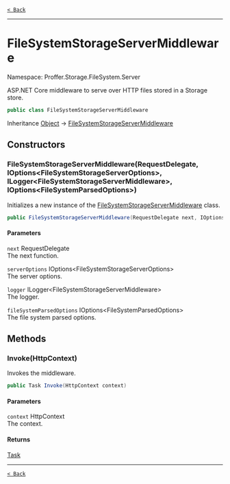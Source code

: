 [`< Back`](./)

---

# FileSystemStorageServerMiddleware

Namespace: Proffer.Storage.FileSystem.Server

ASP.NET Core middleware to serve over HTTP files stored in a Storage store.

```csharp
public class FileSystemStorageServerMiddleware
```

Inheritance [Object](https://docs.microsoft.com/en-us/dotnet/api/system.object) → [FileSystemStorageServerMiddleware](./proffer.storage.filesystem.server.filesystemstorageservermiddleware)

## Constructors

### **FileSystemStorageServerMiddleware(RequestDelegate, IOptions&lt;FileSystemStorageServerOptions&gt;, ILogger&lt;FileSystemStorageServerMiddleware&gt;, IOptions&lt;FileSystemParsedOptions&gt;)**

Initializes a new instance of the [FileSystemStorageServerMiddleware](./proffer.storage.filesystem.server.filesystemstorageservermiddleware) class.

```csharp
public FileSystemStorageServerMiddleware(RequestDelegate next, IOptions<FileSystemStorageServerOptions> serverOptions, ILogger<FileSystemStorageServerMiddleware> logger, IOptions<FileSystemParsedOptions> fileSystemParsedOptions)
```

#### Parameters

`next` RequestDelegate<br>
The next function.

`serverOptions` IOptions&lt;FileSystemStorageServerOptions&gt;<br>
The server options.

`logger` ILogger&lt;FileSystemStorageServerMiddleware&gt;<br>
The logger.

`fileSystemParsedOptions` IOptions&lt;FileSystemParsedOptions&gt;<br>
The file system parsed options.

## Methods

### **Invoke(HttpContext)**

Invokes the middleware.

```csharp
public Task Invoke(HttpContext context)
```

#### Parameters

`context` HttpContext<br>
The context.

#### Returns

[Task](https://docs.microsoft.com/en-us/dotnet/api/system.threading.tasks.task)<br>

---

[`< Back`](./)
